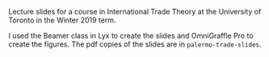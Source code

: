 Lecture slides for a course in International Trade Theory at the University of Toronto in the Winter 2019 term.

I used the Beamer class in Lyx to create the slides and OmniGraffle Pro to create the figures. The pdf copies of the slides are in `palermo-trade-slides`. 

